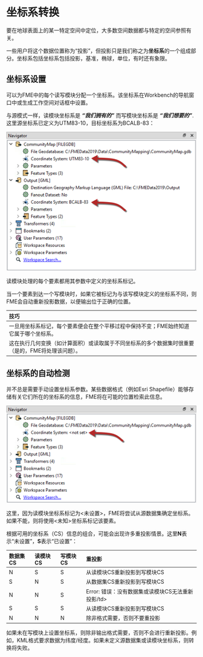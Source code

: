 # 坐标系转换

要在地球表面上的某一特定空间中定位，大多数空间数据都与特定的空间参照有关。

一些用户将这个数据位置称为“投影”，但投影只是我们称之为**坐标系**的一个组成部分。坐标系包括坐标系包括投影，基准，椭球，单位，有时还有象限。

## 坐标系设置

可以为FME中的每个读写模块分配一个坐标系。该坐标系在Workbench的导航窗口中或生成工作空间对话框中设置。

与源模式一样，读模块坐标系是 _**“我们拥有的”**_ 而写模块坐标系是 _**“我们想要的”**_. 这里源坐标系已定义为UTM83-10，目标坐标系为BCALB-83：

![](./Images/Img2.039.CoordinateSystemParameters.png)

读模块处理的每个要素都用其参数中定义的坐标系标记。

当一个要素到达一个写模块时，如果它被标记为与该写模块定义的坐标系不同，则FME会自动重新投影数据，以便输出位于正确的位置。

|  技巧 |
| :--- |
|  一旦用坐标系标记，每个要素便会在整个平移过程中保持不变；FME始终知道它属于哪个坐标系。 |
|  这在执行几何变换（如计算面积）或读取属于不同坐标系的多个数据集时很重要（是的，FME将处理该问题）。 |

## 坐标系的自动检测

并不总是需要手动设置坐标系参数。某些数据格式（例如Esri Shapefile）能够存储有关它们所在的坐标系的信息，FME将在可能的位置检索此信息。

![](./Images/Img2.040.CoordinateSystemParametersUnset.png)

这里，因为读模块坐标系标记为&lt;未设置&gt;，FME将尝试从源数据集确定坐标系。如果不能，则将使用&lt;未知&gt;坐标系标记该要素。

根据可用的坐标系（CS）信息的组合，可能会出现许多重投影情景。这里**N**表示“未设置”，**S**表示“已设置”：

| 数据集CS | 读模块CS | 写模块CS | 重投影 |
| :--- | :--- | :--- | :--- |
| N | S | S | 从读模块CS重新投影到写模块CS |
| S | N | S | 从数据集CS重新投影到写模块CS |
| N | N | S | Error: 错误：没有数据集或读模块CS无法重新投影/td&gt; |
| S | S | S | 从读模块CS重新投影到写模块CS |
| N | N | N | 除非格式需要，否则不要重投影 |

如果未在写模块上设置坐标系，则除非输出格式需要，否则不会进行重新投影。例如，KML格式要求数据为纬度/经度。如果未定义源数据集或读模块坐标系，则转换将失败。

